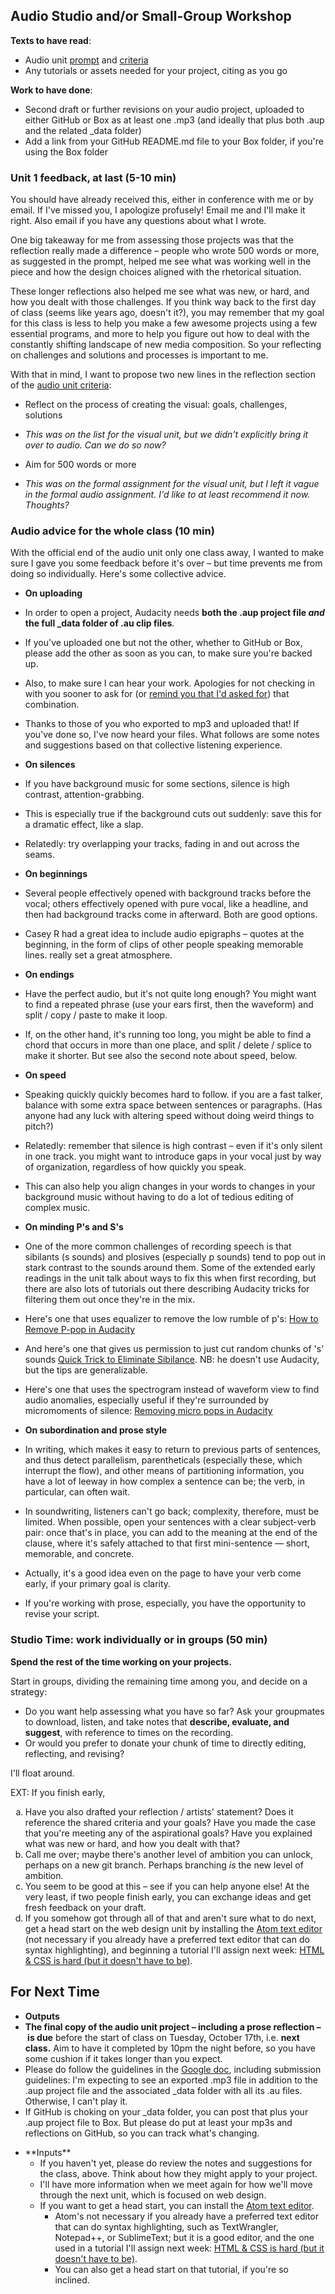 ## Audio Studio and/or Small-Group Workshop
**Texts to have read**:

* Audio unit [prompt](https://github.com/benmiller314/cdm-assignments/blob/master/audio/audio_assignment_text.md) and [criteria](bit.ly/cdm2017fall#heading=h.z5x7iszh8iu5)
* Any tutorials or assets needed for your project, citing as you go

**Work to have done**:

* Second draft or further revisions on your audio project, uploaded to either GitHub or Box as at least one .mp3 (and ideally that plus both .aup and the related \_data folder)
* Add a link from your GitHub README.md file to your Box folder, if you're using the Box folder

<!--
[toc tag="h2" title="Plan for the Day"]
-->

### Unit 1 feedback, at last (5-10 min)
You should have already received this, either in conference with me or by email. If I've missed you, I apologize profusely! Email me and I'll make it right. Also email if you have any questions about what I wrote.

One big takeaway for me from assessing those projects was that the reflection really made a difference – people who wrote 500 words or more, as suggested in the prompt, helped me see what was working well in the piece and how the design choices aligned with the rhetorical situation.

These longer reflections also helped me see what was new, or hard, and how you dealt with those challenges. If you think way back to the first day of class (seems like years ago, doesn't it?), you may remember that my goal for this class is less to help you make a few awesome projects using a few essential programs, and more to help you figure out how to deal with the constantly shifting landscape of new media composition. So your reflecting on challenges and solutions and processes is important to me.

With that in mind, I want to propose two new lines in the reflection section of the [audio unit criteria](bit.ly/cdm2017fall#heading=h.z5x7iszh8iu5):

* Reflect on the process of creating the visual: goals, challenges, solutions
 - *This was on the list for the visual unit, but we didn't explicitly bring it over to audio. Can we do so now?*
* Aim for 500 words or more
 - *This was on the formal assignment for the visual unit, but I left it vague in the formal audio assignment. I'd like to at least recommend it now. Thoughts?*




### Audio advice for the whole class (10 min)
With the official end of the audio unit only one class away, I wanted to make sure I gave you some feedback before it's over – but time prevents me from doing so individually. Here's some collective advice.


* **On uploading**
 * In order to open a project, Audacity needs **both the .aup project file *and* the full _data folder of .au clip files**.
  * If you've uploaded one but not the other, whether to GitHub or Box, please add the other as soon as you can, to make sure you're backed up.
  * Also, to make sure I can hear your work. Apologies for not checking in with you sooner to ask for (or [remind you that I'd asked for](https://cdm2017.majoringinmeta.net/lesson-11/#for-next-time)) that combination.
 * Thanks to those of you who exported to mp3 and uploaded that! If you've done so, I've now heard your files. What follows are some notes and suggestions based on that collective listening experience.

* **On silences**
 * If you have background music for some sections, silence is high contrast, attention-grabbing.
 * This is especially true if the background cuts out suddenly: save this for a dramatic effect, like a slap.
 * Relatedly: try overlapping your tracks, fading in and out across the seams.

* **On beginnings**
 * Several people effectively opened with background tracks before the vocal; others effectively opened with pure vocal, like a headline, and then had background tracks come in afterward. Both are good options.
 * Casey R had a great idea to include audio epigraphs – quotes at the beginning, in the form of clips of other people speaking memorable lines. really set a great atmosphere.

* **On endings**
 * Have the perfect audio, but it's not quite long enough? You might want to find a repeated phrase (use your ears first, then the waveform) and split / copy / paste to make it loop.
 * If, on the other hand, it's running too long, you might be able to find a chord that occurs in more than one place, and split / delete / splice to make it shorter. But see also the second note about speed, below.

* **On speed**
 * Speaking quickly quickly becomes hard to follow. if you are a fast talker, balance with some extra space between sentences or paragraphs. (Has anyone had any luck with altering speed without doing weird things to pitch?)
 * Relatedly: remember that silence is high contrast – even if it's only silent in one track. you might want to introduce gaps in your vocal just by way of organization, regardless of how quickly you speak.
 * This can also help you align changes in your words to changes in your background music without having to do a lot of tedious editing of complex music.

* **On minding P's and S's**
 * One of the more common challenges of recording speech is that sibilants (s sounds) and plosives (especially p sounds) tend to pop out in stark contrast to the sounds around them. Some of the extended early readings in the unit talk about ways to fix this when first recording, but there are also lots of tutorials out there describing Audacity tricks for filtering them out once they're in the mix.
 * Here's one that uses equalizer to remove the low rumble of p's: [How to Remove P-pop in Audacity](https://www.youtube.com/watch?v=Gx-0qqov96E)
 * And here's one that gives us permission to just cut random chunks of 's' sounds [Quick Trick to Eliminate Sibilance](https://www.youtube.com/watch?v=1_0ZMH2NwUs). NB: he doesn't use Audacity, but the tips are generalizable.
 * Here's one that uses the spectrogram instead of waveform view to find audio anomalies, especially useful if they're surrounded by micromoments of silence: [Removing micro pops in Audacity](https://www.youtube.com/watch?v=ryr8KOfzikw)

* **On subordination and prose style**
 * In writing, which makes it easy to return to previous parts of sentences, and thus detect parallelism, parentheticals (especially these, which interrupt the flow), and other means of partitioning information, you have a lot of leeway in how complex a sentence can be; the verb, in particular, can often wait.
 * In soundwriting, listeners can't go back; complexity, therefore, must be limited. When possible, open your sentences with a clear subject-verb pair: once that's in place, you can add to the meaning at the end of the clause, where it's safely attached to that first mini-sentence — short, memorable, and concrete.
  * Actually, it's a good idea even on the page to have your verb come early, if your primary goal is clarity.
 * If you're working with prose, especially, you have the opportunity to revise your script.


### Studio Time: work individually or in groups (50 min)

<div class="alert alert-success">
<strong>Spend the rest of the time working on your projects.</strong>

Start in groups, dividing the remaining time among you, and decide on a strategy:
<ul>
<li>Do you want help assessing what you have so far? Ask your groupmates to download, listen, and take notes that <strong>describe, evaluate, and suggest</strong>, with reference to times on the recording.</li>
<li>Or would you prefer to donate your chunk of time to directly editing, reflecting, and revising?</li>
</ul>

I'll float around.
</div>

EXT: If you finish early, <ul style="list-style-type:lower-alpha">
<li>Have you also drafted your reflection / artists' statement? Does it reference the shared criteria and your goals? Have you made the case that you're meeting any of the aspirational goals? Have you explained what was new or hard, and how you dealt with that?</li>
<li>Call me over; maybe there's another level of ambition you can unlock, perhaps on a new git branch. Perhaps branching <em>is</em> the new level of ambition.</li>
<li>You seem to be good at this – see if you can help anyone else! At the very least, if two people finish early, you can exchange ideas and get fresh feedback on your draft.</li>
<li>If you somehow got through all of that and aren't sure what to do next, get a head start on the web design unit by installing the <a href="https://atom.io/">Atom text editor</a> (not necessary if you already have a preferred text editor that can do syntax highlighting), and beginning a tutorial I'll assign next week: <a href="https://internetingishard.com/html-and-css/">HTML & CSS is hard (but it doesn't have to be)</a>.</li>
</ul>

## For Next Time

* **Outputs**
 * **The final copy of the audio unit project – including a prose reflection – is due** before the start of class on Tuesday, October 17th, i.e. **next class.** Aim to have it completed by 10pm the night before, so you have some cushion if it takes longer than you expect.
 * Please do follow the guidelines in the [Google doc](http://bit.ly/cdm2017fall), including submission guidelines: I'm expecting to see an exported .mp3 file in addition to the .aup project file and the associated \_data folder with all its .au files. Otherwise, I can't play it.
 * If GitHub is choking on your \_data folder, you can post that plus your .aup project file to Box. But please do put at least your mp3s and reflections on GitHub, so you can track what's changing.

<ul>
<li>**Inputs**
  <ul>
  <li>If you haven't yet, please do review the notes and suggestions for the class, above. Think about how they might apply to your project.</li>
  <li>I'll have more information when we meet again for how we'll move through the next unit, which is focused on web design.</li>
  <li>If you want to get a head start, you can install the <a href="https://atom.io/">Atom text editor</a>.
    <ul>
    <li>Atom's not necessary if you already have a preferred text editor that can do syntax highlighting, such as TextWrangler, Notepad++, or SublimeText; but it is a good editor, and the one used in a tutorial I'll assign next week: <a href="https://internetingishard.com/html-and-css/">HTML & CSS is hard (but it doesn't have to be)</a>.</li>
    <li>You can also get a head start on that tutorial, if you're so inclined.</li>
    </ul>
   </li>
   </ul>
 </li>
 </ul>
